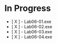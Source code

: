 # In Progress

- [ X ] - Lab06-01.exe
- [ X ] - Lab06-02.exe
- [ X ] - Lab06-03.exe
- [ X ] - Lab06-04.exe
